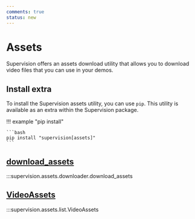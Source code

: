 ```yaml
---
comments: true
status: new
---
```


# Assets

Supervision offers an assets download utility that allows you to download video files
that you can use in your demos.

## Install extra

To install the Supervision assets utility, you can use `pip`. This utility is available
as an extra within the Supervision package.

!!! example "pip install"

    ```bash
    pip install "supervision[assets]"
    ```

<div class="md-typeset">
    <h2><a href="#supervision.assets.downloader.download_assets.download_assets">download_assets</a></h2>
</div>

:::supervision.assets.downloader.download_assets

<div class="md-typeset">
    <h2><a href="#supervision.assets.downloader.download_assets.VideoAssets">VideoAssets</a></h2>
</div>

:::supervision.assets.list.VideoAssets
